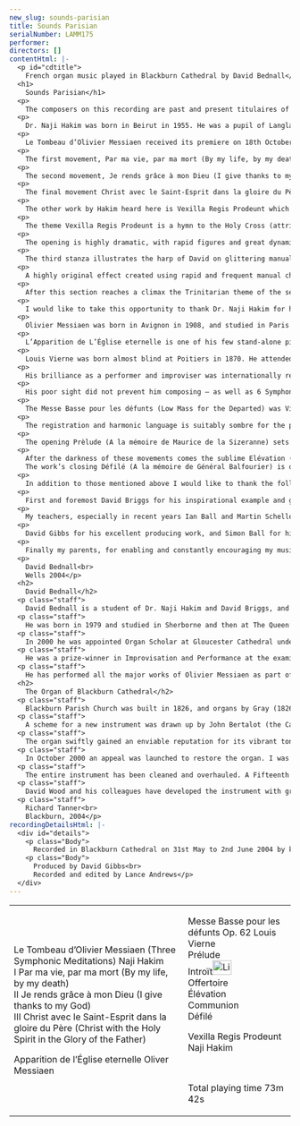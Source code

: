 ```yaml
---
new_slug: sounds-parisian
title: Sounds Parisian
serialNumber: LAMM175
performer: 
directors: []
contentHtml: |-
  <p id="cdtitle">
    French organ music played in Blackburn Cathedral by David Bednall</p>
  <h1>
    Sounds Parisian</h1>
  <p>
    The composers on this recording are past and present titulaires of two major Parisian churches, and although their compositional styles are very different, they all share a love of colour and distinctive harmony. For each of these works the magnificent Blackburn organ and sumptuous acoustic seemed ideal, and thanks are due to Richard Tanner and Blackburn Cathedral for permission to record there.</p>
  <p>
    Dr. Naji Hakim was born in Beirut in 1955. He was a pupil of Langlais and studied at the Conservatoire National Supérieur de Musique de Paris winning first prizes in harmony, counterpoint, fugue, organ, improvisation, analysis and orchestration. He was titulaire of the Basilique du Sacré-Coeur from 1985 until his move to La Trinité in 1993 as successor to Olivier Messiaen. In addition to being a renowned and masterful interpreter and improviser, his prolific and distinctive works put him at the forefront of this distinguished French organist-composer tradition.</p>
  <p>
    Le Tombeau d’Olivier Messiaen received its premiere on 18th October 1993 on the occasion of the inauguration of the organ of La Trinité. It is dedicated to Messiaen’s widow, Yvonne Loriod, and in it Hakim pays homage to his predecessor at this famous Parisian church. Hakim makes use of some of Messiaen’s distinctive musical language, especially melody and harmony, but the rhetoric is far more personal. As in the works of Messiaen, the writings of St Paul are an important element in each movement.</p>
  <p>
    The first movement, Par ma vie, par ma mort (By my life, by my death) is prefixed by “Christ will be honoured in my body. Whether by life or by death. For to me to live is Christ, and to die is gain.” (Paul, Epistle to the Philippians, Chap. I, v. 20, 21). The movement starts with powerful chords on the tutti followed by the pedals thundering out the plainsong theme Ego Dormivi from the Easter Vespers, figuring Jesus’ own answer to death. After this introduction, a very fast and joyful monody presents the Russian Folksong Ne bilo vetrou, symbolizing life. The latter theme was familiar to and beloved of Messiaen. The two themes alternate systematically and are developed throughout the movement, moving from monody to dance, then to a rhythmic chordal section recalling something of Stravinsky’s The Rite of Spring. A fast section on an unusual registration (ideally suited to the unique timbre of the Grand-Orgue of La Trinité) leads to a presentation of the fragmented themes with undulating stops in the manuals against the high-pitched pedal. A build-up through the full foundation tone leads to the thrilling climax of the movement in a virtuosic dance.</p>
  <p>
    The second movement, Je rends grâce à mon Dieu (I give thanks to my God), is based on the passage “…in all my remembrance of you, always in every prayer of mine for you all making my prayer with joy, thankful for your partnership in the gospel.” (Paul, Epistle to the Philippians, Chap. 1, v. 3, 4, 5). This meditation is founded on a popular Maronite melody which is presented initially on the pedal Clarion at high pitch while the accompanying manuals briefly quote the beginning of the Eucharist from Messiaen’s Offrandes oubliées. A more rhythmic central section in octaves varies the theme, before it returns ornamented on an exotic registration over a pulsing accompaniment of strings.</p>
  <p>
    The final movement Christ avec le Saint-Esprit dans la gloire du Père (Christ with the Holy Spirit in the Glory of the Father) is inspired by the text “God the Father bestowed on us his glorious grace in his Beloved: in Him we were sealed with the promised Holy Spirit.” (Paul, Epistle to the Ephesians, Chap. 1, v. 6, 13). This thrilling toccata conjures up something of the feel of Messiaen’s Le vent de L’Esprit from Messe de la Pentecôte. The main theme is that of Messiaen’s Séquence du Verbe, Cantique Divin from Trois Petites Liturgies de la Présence Divine. Thematic use is also made of the theme of Tous les oiseaux des étoiles from Harawi. An exciting introduction on the tutti and a lightning fast monody lead to an exhilarating moto-perpetuo of rushing semiquavers from both hands and feet. A relentless energy pushes the music along, until a recapitulation of the opening leads to the breath-taking close.</p>
  <p>
    The other work by Hakim heard here is Vexilla Regis Prodeunt which concludes this disc. This masterful Symphonic Paraphrase received its first performance on 2nd July 1995 by the commissioner, Leo Abbott, at the Basilica of the National Shrine of the Immaculate Conception, Washington D.C. The work is notable for its adherence not only to the melody but also to the text.</p>
  <p>
    The theme Vexilla Regis Prodeunt is a hymn to the Holy Cross (attributed to Venantius Fortunatus) and traditionally sung during the vespers of Passion Sunday and of the Triumph of the Cross. Through composed with two short interludes after the third and fifth stanza, it also makes use of the German melody Großer Gott.</p>
  <p>
    The opening is highly dramatic, with rapid figures and great dynamic contrasts. This leads to a richly harmonised sounding of the theme over a pedal point. The second stanza uses dissonant quadruple-pedalling to provide rhythmic impetus alternating with very fast figures on the manuals to illustrate the torn side of Christ with its torrent of blood and water. The fragmented theme is presented under this vivid illustration on the pedals.</p>
  <p>
    The third stanza illustrates the harp of David on glittering manual registration interspersed with fanfares on the chamades representing God’s triumph over the tree. A brief interlude builds tension into the chordal canon of the fourth stanza on the tutti representing Christ and the tree symbolically becoming as one.</p>
  <p>
    A highly original effect created using rapid and frequent manual changes forms the brief interlude leading to a deeply beautiful middle section with the melody on the Clarinette. The widely leaping flute ostinato represents not only the “….strong arms, so widely hung” but also the balancing of the scales of judgement for the world’s ransom. An interlude developing both the Plainsong and German melodies follows for the sixth stanza, with a crescendo illustrating the statement “He loves us more than himself” in keeping with the redemptive nature of the text. The tutti then bursts onto the scene with the melody Großer Gott.</p>
  <p>
    After this section reaches a climax the Trinitarian theme of the seventh stanza is depicted with three appearances of the melody – firstly as a single melodic line in octaves interspersed with chordal clusters, then in fourths as two melodic lines, and finally after a glissando and massive chords in two super-imposed fourths as three melodic lines. Following this the theme is heard fragmented over a pedal point leading to chords on the tutti. The closing pages use the opening of the melody in full parallel chords accelerating into the thrilling conclusion.</p>
  <p>
    I would like to take this opportunity to thank Dr. Naji Hakim for his inspirational teaching and encouragement, and for his generous help in the preparation of this recording.</p>
  <p>
    Olivier Messiaen was born in Avignon in 1908, and studied in Paris under Marcel Dupré and Paul Dukas. He was one of the most important figures in Twentieth-Century music as well as one of the most distinctive and accessible. He wrote works in every milieu, including Symphonie Turangalîla, the opera St François d’Assise and the monumental La Transfiguration de Notre Seigneur Jésus Christ. He also wrote many instrumental works and was a very important teacher. He was organist of La Trinité in Paris for over forty years until shortly before his death in 1992. Central amongst his oeuvre are his compositions for organ which include such cycles as La Nativité du Seigneur, Les Corps Glorieux, and the massive Méditations sur le mystère de la Saint Trinité and Livre du Saint Sacrement.</p>
  <p>
    L’Apparition de L’Église eternelle is one of his few stand-alone pieces, and dates from 1932. Even in this comparatively early work the harmonic language and the very slow tempo are highly characteristic. The structure is very simple – a huge crescendo followed by a diminuendo superbly and hauntingly evoking a vision of a celestial and eternal church. The Blackburn instrument is a perfect vehicle for Messiaen’s love of distinctive organ colour and belief that an organ should “overwhelm”.</p>
  <p>
    Louis Vierne was born almost blind at Poitiers in 1870. He attended the National Institute for Young Blind People and then studied at the Paris Conservatoire with César Franck and Charles-Marie Widor. He was Widor’s assistant at Saint-Sulpice before being appointed Titulaire at Notre-Dame in 1900. He was to die on the organ bench there in 1937 during a recital with his friend and pupil Maurice Duruflé.</p>
  <p>
    His brilliance as a performer and improviser was internationally renowned and he undertook numerous tours around Europe and the USA. His life was beset with hardships however, including ill-health, the loss of both sons and his brother, financial difficulties, the death of many friends and professional betrayals and set-backs.</p>
  <p>
    His poor sight did not prevent him composing – as well as 6 Symphonies and numerous other works for organ, he wrote music for choir, including the Messe Solennelle, a Symphony and numerous other large scale works for orchestra, songs and much chamber music. His Symphonies for organ were inspired by the classical models of Widor and the romantic ideas of Franck. To this he added his own sad experiences and sensitive nature to produce works that exceeded Widor’s in expression and depth. His other music is slowly being rediscovered, revealing an increasingly impressive individual voice.</p>
  <p>
    The Messe Basse pour les défunts (Low Mass for the Departed) was Vierne’s last work and is one of his most intimate and moving. His distinctive musical language had become increasingly chromatic over the years and this work provides a “missing link” between his earlier works and the harmony of figures such as Cochereau later in the century. The dedicatees of each movement were deceased, and had been blind or been of assistance to blind causes. This hauntingly beautiful work is very tightly constructed, with a number of the movements being full developments of a single melodic fragment. Vierne’s unhappy life and longing for peace is reflected throughout this frequently anguished work.</p>
  <p>
    The registration and harmonic language is suitably sombre for the purpose of providing music for the Low Requiem Mass. This in itself went against the rulings by the Sacred Congregation of Rites which had declared that the instruments were to be used purely to provide support for the singers. Despite this ruling, the composition of such works was fairly common, Vierne having written a previous Messe Basse in 1912. This later Mass was written for organ or harmonium and was his first such work since the Pièces en Style Libre of 1914. Vierne is known to have greatly preferred the organ for performances of such works, and it is a more appropriate vehicle for the provision of colour and dignity.</p>
  <p>
    The opening Prèlude (A la mémoire de Maurice de la Sizeranne) sets the tone with the dark-hued Foundations and Trumpet sounding a held note which recalls the opening of Symphonie IV. A series of rising chromatic chords leads to a repeat of the opening and the introduction of the motif which will be fully developed in the central section. The opening material then returns until a coda on the Voix Humaine brings the movement to a solemn conclusion. The gently registered Introït (A la mémoire de Georges Noblemaire) is formed by inversion and development of its opening melodic fragment. The Offertoire (A la mémoire de Pierre Villey) is in ternary form. The outer sections consist of two alternating phrases which are contrasting but related, the second of which provides the idea which is developed fully in the central section.</p>
  <p>
    After the darkness of these movements comes the sublime Elévation (A la mémoire de Maurice Blazy). Blazy was knocked down by a bus outside his house in 1933,and Vierne was deeply affected by the death of his close friend and former teacher. This movement is an ethereal breath of fresh air heard on the flutes and seems to hang timelessly in space, offering some hope and light amongst its melancholy surroundings. The Communion (A la mémoire d’Edgard Guilbeau) showcases Vierne’s ravishing harmonic language with its chains of 7ths and 9ths giving an almost jazz-like feel. After a recapitulation of the opening on the Voix Humaine a section on the highly unusual registration of Quintaton 16 and Flûte 4 brings the movement to an end with a chord containing all the notes of the pentatonic scale.<br>
    The work’s closing Défilé (A la mémoire de Général Balfourier) is one of Vierne’s most poignant expressions. This movement is intended to accompany the coffin as it is carried out of the church, and the military connections of its dedicatee can be heard in the dotted march-like rhythms of the outer sections. The beautiful central section is a deeply moving and achingly nostalgic lullaby with a rocking accompaniment, recalling happier times with some of the many friends and relations Vierne was to lose over the years. The opening then returns and reaches a climax, before the closing lines and final dark chords provide expression of Vierne’s written wish in a letter to Gavoty “for the ultimate repose”.</p>
  <p>
    In addition to those mentioned above I would like to thank the following –</p>
  <p>
    First and foremost David Briggs for his inspirational example and generous teaching, and for his kindness and constant support in all aspects of my musical career.</p>
  <p>
    My teachers, especially in recent years Ian Ball and Martin Schellenberg for their dynamic and exciting guidance.</p>
  <p>
    David Gibbs for his excellent producing work, and Simon Ball for his assistance at the console.</p>
  <p>
    Finally my parents, for enabling and constantly encouraging my musical development.</p>
  <p>
    David Bednall<br>
    Wells 2004</p>
  <h2>
    David Bednall</h2>
  <p class="staff">
    David Bednall is a student of Dr. Naji Hakim and David Briggs, and is currently Acting Assistant Organist at Wells Cathedral.</p>
  <p class="staff">
    He was born in 1979 and studied in Sherborne and then at The Queen’s College, Oxford where he was Organ Scholar. In 2000 the Chapel Choir toured Paris under his direction, singing at Notre Dame and other venues, and released a live concert CD.</p>
  <p class="staff">
    In 2000 he was appointed Organ Scholar at Gloucester Cathedral under David Briggs and Ian Ball. While there he spent periods as Acting Director of Music and Acting Assistant Organist, was closely involved in the Three Choirs Festival, and was involved in two recordings – as Director on Lux Aeterna with the Cathedral Choir, and as Accompanist on the critically acclaimed Comfort and Joy with the Saint Cecilia Singers.</p>
  <p class="staff">
    He was a prize-winner in Improvisation and Performance at the examination for Fellow of The Royal College of Organists in 2002, and has given recitals at L’Église de La Trinité, Paris, Westminster, Wells, Bristol, Gloucester, Hereford, Worcester, Truro, Blackburn, Coventry, Manchester and St Mary’s Cathedral, Edinburgh, as part of the Fringe Series. Additional engagements have included recitals at Westminster Abbey, St Mary’s, Redcliffe, Sherborne Abbey and performances of Vierne – Symphonies IV and V.</p>
  <p class="staff">
    He has performed all the major works of Olivier Messiaen as part of the Liturgical Year, completing the cycle with Livre du Saint Sacrament. He has recently completed his debut solo CD for Lammas of Hakim, Messiaen and Vierne at Blackburn Cathedral, and a CD of liturgical improvisations with Malcolm Archer. He is Director of Cantilena choir, and is also in demand as an accompanist. In this capacity he has appeared at the Edinburgh Fringe Festival accompanying Britten – Canticles II, III and IV, and has just made a CD of the songs of Michael Head with the tenor Richard Rowntree for Lammas. He is also increasingly interested in composition, having written a number of choral and organ works, and has just completed a commission for the Youth Choirs of Blackburn and Carlisle Cathedrals.</p>
  <h2>
    The Organ of Blackburn Cathedral</h2>
  <p class="staff">
    Blackburn Parish Church was built in 1826, and organs by Gray (1826 and 1831) and Cavaillé-Coll (1875) were placed on the west wall of the church. The building was re-consecrated as a Cathedral in 1926, when the Diocese of Blackburn was established, and ambitious plans to extend the building were drawn up. When the large transepts were completed in 1953, Henry Willis III was commissioned to move the organ to a bridge at the East end of the Nave. In 1964 the organ was taken down so that a temporary wall could be built, dividing the nave from the transepts to enable work to begin on restoring the nave, whilst the remainder of the cathedral could be used for worship. J.W. Walker and Sons removed the organ and lent the cathedral a four-rank, totally enclosed, extension organ, which served well for five years.</p>
  <p class="staff">
    A scheme for a new instrument was drawn up by John Bertalot (the Cathedral Organist), in consultation with Francis Jackson and Bert Collop (managing director of Walker’s). William Thompson, a generous benefactor from Burnley who had already given large sums of money for the restoration of the Nave and the building of the Lantern Tower and Spire, was asked by John Bertalot to give £30,000 to pay for the new organ. On 20th March, 1968, an envelope arrived from him with a cheque for 30,000 guineas (£31, 500) made out to John Bertalot. The new organ was dedicated on 20th December 1969. It was voiced by Walter Goodey and Dennis Thurlow. John Hayward, the artist, consulted with Walker’s to produce the stunning highly coloured organ “cases”, including swell boxes which are in full view, and a doubly mitred Serpent, coloured green and gold.</p>
  <p class="staff">
    The organ swiftly gained an enviable reputation for its vibrant tonal quality, most notably the fiery reed stops. However, from as early as 1983, serious problems became apparent, particularly in relation to the wind system and action. At the same time, the Lantern Tower also required major work, thus delaying work to the organ. In 1994, shortly after Gordon Stewart’s appointment as Director of Music, David Wood took over the care of the organ. Some short term problems were attended to and the console was modernised.</p>
  <p class="staff">
    In October 2000 an appeal was launched to restore the organ. I was keen that all of the 1969 tonal features should be retained, but that the opportunity should be taken to provide various extra colours to enhance and better equip an instrument that is expected not only to accompany liturgy on a daily basis, but also to present the complete range of solo repertoire in a stylistic manner. For example, I felt that an Oboe on the Swell and a Fifteenth on the Great were essential additions. Also that a reed at 8’ pitch on the Positive and a Vox Humana would be useful and that the organ really needed additional 8’ foundation pitch, more gravitas on the Pedal and extra 16’ manual tone. In order to address these desired tonal additions and to bring the organ into proper working order, I devised a scheme to restore and enlarge the organ, in consultation with David Briggs, John Bertalot, Canon Andrew Hindley, Greg Morris and David Wood. The organ was restored and enlarged between July 2001 and June 2002, during which time a Rodgers digital instrument was used.</p>
  <p class="staff">
    The entire instrument has been cleaned and overhauled. A Fifteenth on the Great and a Cliquot-style Cromorne on the Positive have been added. The new Solo department has been positioned above the Great, with new stops: Flûte Harmonique 8’, Viola 8’, Viola Céleste 8’, Flûte Octaviante 4’ and Voix Humaine. The old Swell Cromorne has been moved to the Solo, and renamed “Clarinette”; in its place on the Swell is a new Hautbois. Two new ranks of pipes have been made available on the Pedal: a 6 2/5 Grosse Tierce and 10 2/3 Grosse Quint. Two new digital ranks, by Walker Technical Company USA, have also been made available on the Pedal: 32’ Sub Principal and 16’ Flûte Ouverte. A wealth of octave and sub-octave couplers have been provided. A new 4 manual console has been built by Wood of Huddersfield, in the style of the original 3 manual console. A new Cymbelstern and star have been added and safety features for maintaining the instrument have been incorporated.</p>
  <p class="staff">
    David Wood and his colleagues have developed the instrument with great skill; they have breathed new life into all the wonderful original colours which had been sounding tired for some years and have blended new ranks into the organ in such a sensitive way. The result is an incredibly versatile and reliable instrument with a tremendous range of dynamic and tonal colour, coupled with a sense of sheer power, but also great subtlety and tremendous beauty. There are few organs in the world that can demonstrate the entire solo repertoire with such a convincing sense of style. It is also a fantastic organ for the liturgy, capable of accompanying choir and congregation in a sensitive manner. The full range of the organ’s capabilities was shown off to great effect at the opening recital by David Briggs on 6th July 2002. This recording provides further evidence!</p>
  <p class="staff">
    Richard Tanner<br>
    Blackburn, 2004</p>
recordingDetailsHtml: |-
  <div id="details">
    <p class="Body">
      Recorded in Blackburn Cathedral on 31st May to 2nd June 2004 by kind permission of the Dean and Chapter</p>
    <p class="Body">
      Produced by David Gibbs<br>
      Recorded and edited by Lance Andrews</p>
  </div>
---
```


<table class="tracktable">
  <tbody>
    <tr>
      <td class="column1">
        <p>
          Le Tombeau d’Olivier Messiaen (Three Symphonic Meditations) <span class="composer">Naji Hakim</span><br>
          I Par ma vie, par ma mort (By my life, by my death)<br>
          II Je rends grâce à mon Dieu (I give thanks to my God)<br>
          III Christ avec le Saint-Esprit dans la gloire du Père (Christ with the Holy Spirit in the Glory of the Father)</p>
        <p>
          Apparition de l’Église eternelle <span class="composer">Oliver Messiaen</span></p>
      </td>
      <td class="column2">
        <p>
          Messe Basse pour les défunts Op. 62 <span class="composer">Louis Vierne</span><br>
          Prélude<br>
          Introït<a href="cliplinks/paris.ram"><img alt="Listen to this track" src="/web/20160321125412im_/http://www.lammas.co.uk/files/files/mobileplugin/180x180/47790a0917f8459f5d041f2791e4566b.gif" style="width: 34px; height: 26px;"></a><br>
          Offertoire<br>
          Élévation<br>
          Communion<br>
          Défilé</p>
        <p>
          Vexilla Regis Prodeunt <span class="composer">Naji Hakim</span></p>
        <p>
           </p>
        <p>
          <span id="playingtime">Total playing time 73m 42s</span></p>
      </td>
    </tr>
  </tbody>
</table>
